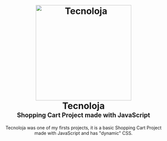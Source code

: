<h1 align="center">
  <br>
  <a href="https://andreluisloureiro.github.io/Tecnoloja/"><img src="https://i.ibb.co/vmf198S/Novo-Icone-tecnoloja.png" alt="Tecnoloja" width="300" color="white"></a>
  <br>
  <b>Tecnoloja</b>
  <br>
  <sub><sup><b>Shopping Cart Project made with JavaScript</b></sup></sub>
  <br>

</h1>

<p align="center">
     Tecnoloja was one of my firsts projects, it is a basic Shopping Cart Project made with JavaScript and has "dynamic" CSS.
</p>
